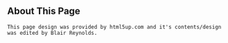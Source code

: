 ## About This Page
	This page design was provided by html5up.com and it's contents/design was edited by Blair Reynolds.